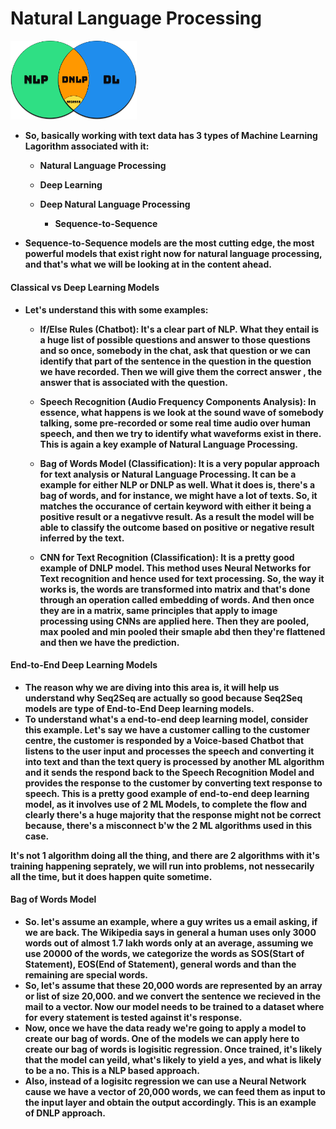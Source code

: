 <strong>
<p align="justify">

# Natural Language Processing

<img width="40%" src="./../imgs/nlp_venn-diagram.png"/>

- So, basically working with text data has 3 types of Machine Learning Lagorithm associated with it:

  - Natural Language Processing
  - Deep Learning
  - Deep Natural Language Processing

    - Sequence-to-Sequence

- Sequence-to-Sequence models are the most cutting edge, the most powerful models that exist right now for natural language processing, and that's what we will be looking at in the content ahead.

#### Classical vs Deep Learning Models

- Let's understand this with some examples:

  - If/Else Rules (Chatbot): It's a clear part of NLP. What they entail is a huge list of possible questions and answer to those questions and so once, somebody in the chat, ask that question or we can identify that part of the sentence in the question in the question we have recorded. Then we will give them the correct answer , the answer that is associated with the question.

  - Speech Recognition (Audio Frequency Components Analysis): In essence, what happens is we look at the sound wave of somebody talking, some pre-recorded or some real time audio over human speech, and then we try to identify what waveforms exist in there. This is again a key example of Natural Language Processing.

  - Bag of Words Model (Classification): It is a very popular approach for text analysis or Natural Language Processing. It can be a example for either NLP or DNLP as well. What it does is, there's a bag of words, and for instance, we might have a lot of texts. So, it matches the occurance of certain keyword with either it being a positive result or a negativve result. As a result the model will be able to classify the outcome based on positive or negative result inferred by the text.

  - CNN for Text Recognition (Classification): It is a pretty good example of DNLP model. This method uses Neural Networks for Text recognition and hence used for text processing. So, the way it works is, the words are transformed into matrix and that's done through an operation called embedding of words. And then once they are in a matrix, same principles that apply to image processing using CNNs are applied here. Then they are pooled, max pooled and min pooled their smaple abd then they're flattened and then we have the prediction.

#### End-to-End Deep Learning Models

- The reason why we are diving into this area is, it will help us understand why Seq2Seq are actually so good because Seq2Seq models are type of End-to-End Deep learning models.
- To understand what's a end-to-end deep learning model, consider this example. Let's say we have a customer calling to the customer centre, the customer is responded by a Voice-based Chatbot that listens to the user input and processes the speech and converting it into text and than the text query is processed by another ML algorithm and it sends the respond back to the Speech Recognition Model and provides the response to the customer by converting text response to speech. This is a pretty good example of end-to-end deep learning model, as it involves use of 2 ML Models, to complete the flow and clearly there's a huge majority that the response might not be correct because, there's a misconnect b'w the 2 ML algorithms used in this case.

It's not 1 algorithm doing all the thing, and there are 2 algorithms with it's training happening seprately, we will run into problems, not nessecarily all the time, but it does happen quite sometime.

#### Bag of Words Model

- So. let's assume an example, where a guy writes us a email asking, if we are back. The Wikipedia says in general a human uses only 3000 words out of almost 1.7 lakh words only at an average, assuming we use 20000 of the words, we categorize the words as SOS(Start of Statement), EOS(End of Statement), general words and than the remaining are special words.
- So, let's assume that these 20,000 words are represented by an array or list of size 20,000. and we convert the sentence we recieved in the mail to a vector. Now our model needs to be trained to a dataset where for every statement is tested against it's response.
- Now, once we have the data ready we're going to apply a model to create our bag of words. One of the models we can apply here to create our bag of words is logisitic regression. Once trained, it's likely that the model can yeild, what's likely to yield a yes, and what is likely to be a no. This is a NLP based approach.
- Also, instead of a logisitc regression we can use a Neural Network cause we have a vector of 20,000 words, we can feed them as input to the input layer and obtain the output accordingly. This is an example of DNLP approach.

</p>
</strong>
